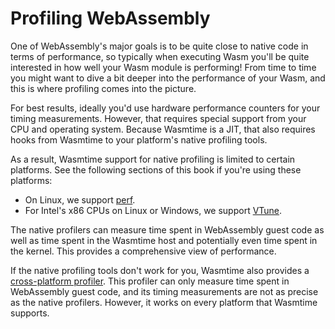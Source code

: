 # Profiling WebAssembly

One of WebAssembly's major goals is to be quite close to native code in terms of
performance, so typically when executing Wasm you'll be quite interested in how
well your Wasm module is performing! From time to time you might want to dive a
bit deeper into the performance of your Wasm, and this is where profiling comes
into the picture.

For best results, ideally you'd use hardware performance counters for your
timing measurements. However, that requires special support from your CPU and
operating system. Because Wasmtime is a JIT, that also requires hooks from
Wasmtime to your platform's native profiling tools.

As a result, Wasmtime support for native profiling is limited to certain
platforms. See the following sections of this book if you're using these
platforms:

- On Linux, we support [perf](./examples-profiling-perf.md).
- For Intel's x86 CPUs on Linux or Windows, we support
  [VTune](./examples-profiling-vtune.md).

The native profilers can measure time spent in WebAssembly guest code as well as
time spent in the Wasmtime host and potentially even time spent in the kernel.
This provides a comprehensive view of performance.

If the native profiling tools don't work for you, Wasmtime also provides a
[cross-platform profiler](./examples-profiling-guest.md). This profiler can only
measure time spent in WebAssembly guest code, and its timing measurements are
not as precise as the native profilers. However, it works on every platform that
Wasmtime supports.
